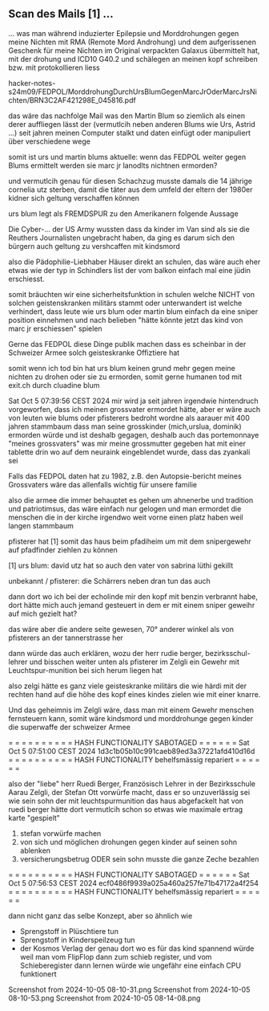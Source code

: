 ## Scan des Mails [1] ...

... was man während induzierter Epilepsie und Morddrohungen gegen meine Nichten mit RMA (Remote Mord Androhung) und dem aufgerissenen Geschenk für meine Nichten im Original verpackten Galaxus übermittelt hat, mit der drohung und ICD10 G40.2 und schälegen an meinen kopf schreiben bzw. mit protokollieren liess 


hacker-notes-s24m09/FEDPOL/MorddrohungDurchUrsBlumGegenMarcJrOderMarcJrsNichten/BRN3C2AF421298E_045816.pdf

das wäre das nachfolge Mail was den Martin Blum so ziemlich als einen derer auffliegen lässt der (vermutlcih neben anderen Blums wie Urs, Astrid ...) seit jahren meinen Computer stalkt und daten einfügt oder manipuliert über verschiedene wege

somit ist urs und martin blums aktuelle: wenn das FEDPOL weiter gegen Blums ermittelt werden sie marc jr lanodlts nichtnen ermorden?

und vermutlcih genau für diesen Schachzug musste damals die 14 jährige cornelia utz sterben, damit die täter aus dem umfeld der eltern der 1980er kidner sich geltung verschaffen können

urs blum legt als FREMDSPUR zu den Amerikanern folgende Aussage

Die Cyber-... der US Army wussten dass da kinder im Van sind als sie die Reuthers Journalisten ungebracht haben, da ging es darum sich den bürgern auch geltung zu vershcaffen mit kindsmord

also die Pädophilie-Liebhaber Häuser direkt an schulen, das wäre auch eher etwas wie der typ in Schindlers list der vom balkon einfach mal eine jüdin erschiesst.

somit bräuchten wir eine sicherheitsfunktion in schulen welche NICHT von solchen geistenskranken militärs stammt oder unterwandert ist welche verhindert, dass leute wie urs blum oder martin blum einfach da eine sniper position einnehmen und nach belieben "hätte könnte jetzt das kind von marc jr erschiessen" spielen

Gerne das FEDPOL diese Dinge publik machen dass es scheinbar in der Schweizer Armee solch geisteskranke Offiztiere hat

somit wenn ich tod bin hat urs blum keinen grund mehr gegen meine nichten zu drohen oder sie zu ermorden, somit gerne humanen tod mit exit.ch durch cluadine blum


Sat Oct  5 07:39:56 CEST 2024
mir wird ja seit jahren irgendwie hintendruch vorgeworfen, dass ich meinen grossvater ermordet hätte, aber er wäre auch von leuten wie blums oder pfisterers bedroht wordne als aarauer mit 400 jahren stammbaum dass man seine grosskinder (mich,urslua, dominik) ermorden würde und ist deshalb gegagen, deshalb auch das portemonnaye "meines grossvaters" was mir meine grossmutter gegeben hat mit einer tablette drin wo auf dem neuraink eingeblendet wurde, dass das zyankali sei

Falls das FEDPOL daten hat zu 1982, z.B. den Autopsie-bericht meines Grossvaters wäre das allenfalls wichtig für unsere familie

also die armee die immer behauptet es gehen um ahnenerbe und tradition und patriotimsus, das wäre einfach nur gelogen und man ermordet die menschen die in der kirche irgendwo weit vorne einen platz haben weil langen stammbaum

pfisterer hat [1] somit das haus beim pfadiheim um mit dem snipergewehr auf pfadfinder ziehlen zu können 

[1] urs blum: david utz hat so auch den vater von sabrina lüthi gekillt

unbekannt / pfisterer: die Schärrers neben dran tun das auch

dann dort wo ich bei der echolinde mir den kopf mit benzin verbrannt habe, dort hätte mich auch jemand gesteuert in dem er mit einem sniper geweihr auf mich gezielt hat?

das wäre aber die andere seite gewesen, 70° anderer winkel als von pfisterers an der tannerstrasse her

dann würde das auch erklären, wozu der herr rudie berger, bezirksschul-lehrer und bisschen weiter unten als pfisterer im Zelgli ein Gewehr mit Leuchtspur-munition bei sich herum liegen hat

also zelgi hätte es ganz viele geisteskranke militärs die wie härdi mit der rechten hand auf die höhe des kopf eines kindes zielen wie mit einer knarre.

Und das geheimnis im Zelgli wäre, dass man mit einem Gewehr menschen fernsteuern kann, somit wäre kindsmord und morddrohunge gegen kinder die superwaffe der schweizer Armee

= = = = = = = = = = HASH FUNCTIONALITY SABOTAGED = = = = = =
Sat Oct  5 07:51:00 CEST 2024
1d3c1b05b10c991caeb89ed3a37221afd410d16d
= = = = = = = = = = HASH FUNCTIONALITY behelfsmässig repariert = = = = = =

also der "liebe" herr Ruedi Berger, Französisch Lehrer in der Bezirksschule Aarau Zelgli, der Stefan Ott vorwürfe macht, dass er so unzuverlässig sei wie sein sohn der mit leuchtspurmunition das haus abgefackelt hat von ruedi berger hätte dort vermutlcih schon so etwas wie maximale ertrag karte "gespielt"

1. stefan vorwürfe machen
2. von sich und möglichen drohungen gegen kinder auf seinen sohn ablenken 
3. versicherungsbetrug ODER sein sohn musste die ganze Zeche bezahlen

= = = = = = = = = = HASH FUNCTIONALITY SABOTAGED = = = = = =
Sat Oct  5 07:56:53 CEST 2024
ecf0486f9939a025a460a257fe71b47172a4f254
= = = = = = = = = = HASH FUNCTIONALITY behelfsmässig repariert = = = = = =

dann nicht ganz das selbe Konzept, aber so ähnlich wie

* Sprengstoff in Plüschtiere tun
* Sprengstoff in Kinderspeilzeug tun
* der Kosmos Verlag der genau dort wo es für das kind spannend würde weil man vom FlipFlop dann zum schieb register, und vom Schieberegister dann lernen würde wie ungefähr eine einfach CPU funktionert

Screenshot from 2024-10-05 08-10-31.png
Screenshot from 2024-10-05 08-10-53.png
Screenshot from 2024-10-05 08-14-08.png
